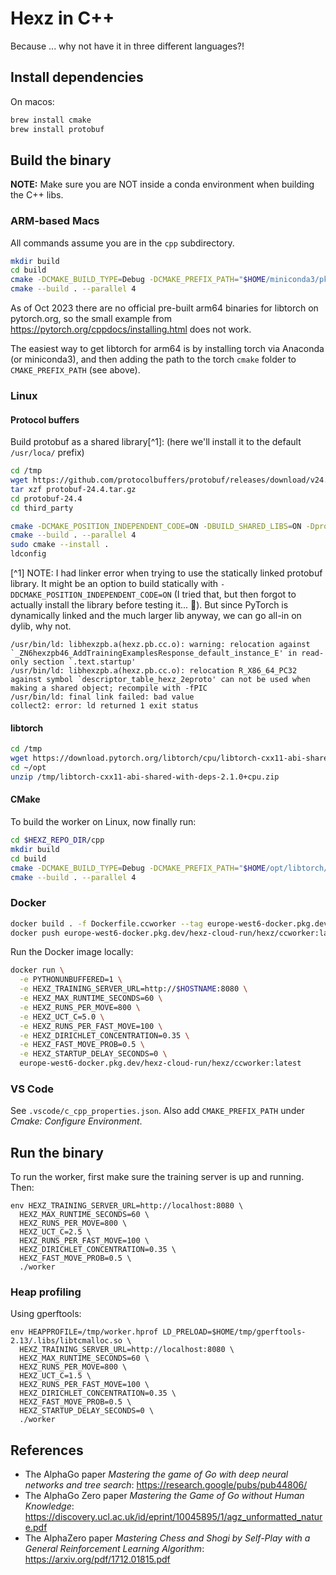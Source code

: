 # Hexz in C++

Because ... why not have it in three different languages?!

## Install dependencies

On macos:

```bash
brew install cmake
brew install protobuf
```

## Build the binary

**NOTE:** Make sure you are NOT inside a conda environment when building the C++ libs.

### ARM-based Macs

All commands assume you are in the `cpp` subdirectory.

```bash
mkdir build
cd build
cmake -DCMAKE_BUILD_TYPE=Debug -DCMAKE_PREFIX_PATH="$HOME/miniconda3/pkgs/pytorch-2.1.0-py3.11_0/lib/python3.11/site-packages/torch/share/cmake" ..
cmake --build . --parallel 4
```

As of Oct 2023 there are no official pre-built arm64 binaries for libtorch on pytorch.org,
so the small example from https://pytorch.org/cppdocs/installing.html does not work.

The easiest way to get libtorch for arm64 is by installing torch via Anaconda (or miniconda3),
and then adding the path to the torch `cmake` folder to `CMAKE_PREFIX_PATH` (see above).

### Linux

#### Protocol buffers

Build protobuf as a shared library[^1]: (here we'll install it to the default `/usr/loca/` prefix)

```bash
cd /tmp
wget https://github.com/protocolbuffers/protobuf/releases/download/v24.4/protobuf-24.4.tar.gz
tar xzf protobuf-24.4.tar.gz
cd protobuf-24.4
cd third_party

cmake -DCMAKE_POSITION_INDEPENDENT_CODE=ON -DBUILD_SHARED_LIBS=ON -Dprotobuf_BUILD_TESTS=OFF -Dprotobuf_BUILD_PROTOC_BINARIES=OFF .
cmake --build . --parallel 4 
sudo cmake --install .
ldconfig
```

[^1] NOTE: I had linker error when trying to use the statically linked protobuf library. It
    might be an option to build statically with `-DDCMAKE_POSITION_INDEPENDENT_CODE=ON` (I tried
    that, but then forgot to actually install the library before testing it... :facepalm:).
    But since PyTorch is dynamically linked and the much larger lib anyway, we can go all-in 
    on dylib, why not.

```
/usr/bin/ld: libhexzpb.a(hexz.pb.cc.o): warning: relocation against `_ZN6hexzpb46_AddTrainingExamplesResponse_default_instance_E' in read-only section `.text.startup'                
/usr/bin/ld: libhexzpb.a(hexz.pb.cc.o): relocation R_X86_64_PC32 against symbol `descriptor_table_hexz_2eproto' can not be used when making a shared object; recompile with -fPIC     
/usr/bin/ld: final link failed: bad value                                                                                                                                             
collect2: error: ld returned 1 exit status    
```

#### libtorch

```bash
cd /tmp
wget https://download.pytorch.org/libtorch/cpu/libtorch-cxx11-abi-shared-with-deps-2.1.0%2Bcpu.zip
cd ~/opt
unzip /tmp/libtorch-cxx11-abi-shared-with-deps-2.1.0+cpu.zip
```

#### CMake

To build the worker on Linux, now finally run:

```bash
cd $HEXZ_REPO_DIR/cpp
mkdir build
cd build
cmake -DCMAKE_BUILD_TYPE=Debug -DCMAKE_PREFIX_PATH="$HOME/opt/libtorch/share/cmake;/usr/local/lib/cmake/protobuf" ..
cmake --build . --parallel 4
```

### Docker

```bash
docker build . -f Dockerfile.ccworker --tag europe-west6-docker.pkg.dev/hexz-cloud-run/hexz/ccworker:latest
docker push europe-west6-docker.pkg.dev/hexz-cloud-run/hexz/ccworker:latest
```

Run the Docker image locally:

```bash
docker run \
  -e PYTHONUNBUFFERED=1 \
  -e HEXZ_TRAINING_SERVER_URL=http://$HOSTNAME:8080 \
  -e HEXZ_MAX_RUNTIME_SECONDS=60 \
  -e HEXZ_RUNS_PER_MOVE=800 \
  -e HEXZ_UCT_C=5.0 \
  -e HEXZ_RUNS_PER_FAST_MOVE=100 \
  -e HEXZ_DIRICHLET_CONCENTRATION=0.35 \
  -e HEXZ_FAST_MOVE_PROB=0.5 \
  -e HEXZ_STARTUP_DELAY_SECONDS=0 \
  europe-west6-docker.pkg.dev/hexz-cloud-run/hexz/ccworker:latest
```

### VS Code

See `.vscode/c_cpp_properties.json`. Also add `CMAKE_PREFIX_PATH` under _Cmake: Configure Environment_.

## Run the binary

To run the worker, first make sure the training server is up and running. Then:

```
env HEXZ_TRAINING_SERVER_URL=http://localhost:8080 \
  HEXZ_MAX_RUNTIME_SECONDS=60 \
  HEXZ_RUNS_PER_MOVE=800 \
  HEXZ_UCT_C=2.5 \
  HEXZ_RUNS_PER_FAST_MOVE=100 \
  HEXZ_DIRICHLET_CONCENTRATION=0.35 \
  HEXZ_FAST_MOVE_PROB=0.5 \
  ./worker
```

### Heap profiling

Using gperftools:

```
env HEAPPROFILE=/tmp/worker.hprof LD_PRELOAD=$HOME/tmp/gperftools-2.13/.libs/libtcmalloc.so \
  HEXZ_TRAINING_SERVER_URL=http://localhost:8080 \
  HEXZ_MAX_RUNTIME_SECONDS=60 \
  HEXZ_RUNS_PER_MOVE=800 \
  HEXZ_UCT_C=1.5 \
  HEXZ_RUNS_PER_FAST_MOVE=100 \
  HEXZ_DIRICHLET_CONCENTRATION=0.35 \
  HEXZ_FAST_MOVE_PROB=0.5 \
  HEXZ_STARTUP_DELAY_SECONDS=0 \
  ./worker
```

## References

* The AlphaGo paper *Mastering the game of Go with deep neural networks and tree search*:
  https://research.google/pubs/pub44806/
* The AlphaGo Zero paper *Mastering the Game of Go without Human Knowledge*:
  https://discovery.ucl.ac.uk/id/eprint/10045895/1/agz_unformatted_nature.pdf
* The AlphaZero paper *Mastering Chess and Shogi by Self-Play with a General Reinforcement Learning Algorithm*:
  https://arxiv.org/pdf/1712.01815.pdf
